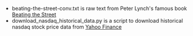 - beating-the-street-conv.txt is raw text from Peter Lynch's famous book [Beating the Street](https://yourknowledgedigest.org/wp-content/uploads/2020/04/beating-the-street-.pdf)
- download_nasdaq_historical_data.py is a script to download historical nasdaq stock price data from [Yahoo Finance](https://www.kaggle.com/code/jacksoncrow/download-nasdaq-historical-data)

